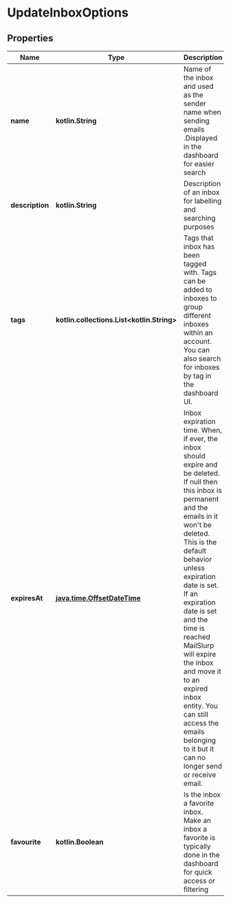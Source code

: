 
# UpdateInboxOptions

## Properties
Name | Type | Description | Notes
------------ | ------------- | ------------- | -------------
**name** | **kotlin.String** | Name of the inbox and used as the sender name when sending emails .Displayed in the dashboard for easier search |  [optional]
**description** | **kotlin.String** | Description of an inbox for labelling and searching purposes |  [optional]
**tags** | **kotlin.collections.List&lt;kotlin.String&gt;** | Tags that inbox has been tagged with. Tags can be added to inboxes to group different inboxes within an account. You can also search for inboxes by tag in the dashboard UI. |  [optional]
**expiresAt** | [**java.time.OffsetDateTime**](java.time.OffsetDateTime) | Inbox expiration time. When, if ever, the inbox should expire and be deleted. If null then this inbox is permanent and the emails in it won&#39;t be deleted. This is the default behavior unless expiration date is set. If an expiration date is set and the time is reached MailSlurp will expire the inbox and move it to an expired inbox entity. You can still access the emails belonging to it but it can no longer send or receive email. |  [optional]
**favourite** | **kotlin.Boolean** | Is the inbox a favorite inbox. Make an inbox a favorite is typically done in the dashboard for quick access or filtering |  [optional]



